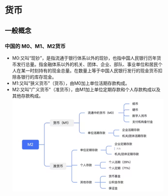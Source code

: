 # 货币

## 一般概念
### 中国的 M0、M1、M2货币
- M0:又叫“现钞”，是指流通于银行体系以外的现钞，也指中国人民银行历年货币发行总量。指金融体系以外的机关、团体、企业、部队、事业单位和居民个人在某一时刻持有的现金总量。在数量上等于中国人民银行发行的现金货币扣除各银行的库存现金。
- M1:又叫"狭义货币"（货币），由M0加上单位活期存款构成。
- M2:又叫"广义货币"（准货币），由M1加上单位定期存款和个人存款构成以及其他存款构成。
![M0M1M2.png](images%2FM0M1M2.png)